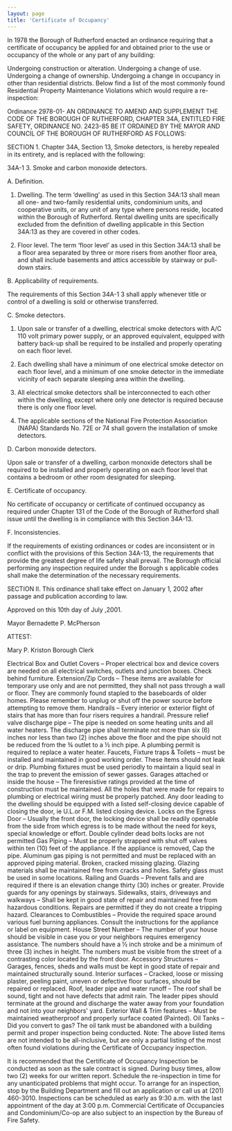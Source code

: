 ```yaml
---
layout: page
title: 'Certificate of Occupancy'
---
```


In 1978 the Borough of Rutherford enacted an ordinance requiring that a certificate of occupancy be applied for and obtained prior to the use or occupancy of the whole or any part of any building:

Undergoing construction or alteration.
Undergoing a change of use.
Undergoing a change of ownership.
Undergoing a change in occupancy in other than residential districts.
Below find a list of the most commonly found Residential Property Maintenance Violations which would require a re-inspection:

Ordinance 2978-01- AN ORDINANCE TO AMEND AND SUPPLEMENT THE CODE OF THE BOROUGH OF RUTHERFORD, CHAPTER 34A, ENTITLED FIRE SAFETY, ORDINANCE NO. 2423-85
BE IT ORDAINED BY THE MAYOR AND COUNCIL OF THE BOROUGH OF RUTHERFORD AS FOLLOWS:

SECTION 1. Chapter 34A, Section 13, Smoke detectors, is hereby repealed in its entirety, and is replaced with the following:

34A-1 3. Smoke and carbon monoxide detectors.

A. Definition.

1. Dwelling. The term ‘dwelling’ as used in this Section 34A:13 shall mean all one- and two-family residential units, condominium units, and cooperative units, or any unit of any type where persons reside, located within the Borough of Rutherford. Rental dwelling units are specifically excluded from the definition of dwelling applicable in this Section 34A:13 as they are covered in other codes.

2. Floor level. The term ‘floor level’ as used in this Section 34A:13 shall be a floor area separated by three or more risers from another floor area, and shall include basements and attics accessible by stairway or pull-down stairs.

B. Applicability of requirements.

The requirements of this Section 34A-1 3 shall apply whenever title or control of a dwelling is sold or otherwise transferred.

C. Smoke detectors.

1. Upon sale or transfer of a dwelling, electrical smoke detectors with A/C 110 volt primary power supply, or an approved equivalent, equipped with battery back-up shall be required to be installed and properly operating on each floor level.

2. Each dwelling shall have a minimum of one electrical smoke detector on each floor level, and a minimum of one smoke detector in the immediate vicinity of each separate sleeping area within the dwelling.

3. All electrical smoke detectors shall be interconnected to each other within the dwelling, except where only one detector is required because there is only one floor level.

4. The applicable sections of the National Fire Protection Association (NAPA) Standards No. 72E or 74 shall govern the installation of smoke detectors.

D. Carbon monoxide detectors.

Upon sale or transfer of a dwelling, carbon monoxide detectors shall be required to be installed and properly operating on each floor level that contains a bedroom or other room designated for sleeping.

E. Certificate of occupancy.

No certificate of occupancy or certificate of continued occupancy as required under Chapter 131 of the Code of the Borough of Rutherford shall issue until the dwelling is in compliance with this Section 34A-13.

F. Inconsistencies.

If the requirements of existing ordinances or codes are inconsistent or in conflict with the provisions of this Section 34A-13, the requirements that provide the greatest degree of life safety shall prevail. The Borough official performing any inspection required under the Borough s applicable codes shall make the determination of the necessary requirements.

SECTION II. This ordinance shall take effect on January 1, 2002 after passage and publication according to law.

Approved on this 10th day of July ,2001.

Mayor Bernadette P. McPherson

ATTEST:

Mary P. Kriston
Borough Clerk

Electrical Box and Outlet Covers – Proper electrical box and device covers are needed on all electrical switches, outlets and junction boxes. Check behind furniture.
Extension/Zip Cords – These items are available for temporary use only and are not permitted, they shall not pass through a wall or floor. They are commonly found stapled to the baseboards of older homes. Please remember to unplug or shut off the power source before attempting to remove them.
Handrails – Every interior or exterior flight of stairs that has more than four risers requires a handrail.
Pressure relief valve discharge pipe – The pipe is needed on some heating units and all water heaters. The discharge pipe shall terminate not more than six (6) inches nor less than two (2) inches above the floor and the pipe should not be reduced from the ¾ outlet to a ½ inch pipe. A plumbing permit is required to replace a water heater.
Faucets, Fixture traps & Toilets – must be installed and maintained in good working order. These items should not leak or drip. Plumbing fixtures must be used periodly to maintain a liquid seal in the trap to prevent the emission of sewer gasses.
Garages attached or inside the house – The fireresistive ratings provided at the time of construction must be maintained. All the holes that were made for repairs to plumbing or electrical wiring must be properly patched. Any door leading to the dwelling should be equipped with a listed self-closing device capable of closing the door, ie U.L.or F.M. listed closing device.
Locks on the Egress Door – Usually the front door, the locking device shall be readily openable from the side from which egress is to be made without the need for keys, special knowledge or effort. Double cylinder dead bolts locks are not permitted
Gas Piping – Must be properly strapped with shut off valves within ten (10) feet of the appliance. If the appliance is removed, Cap the pipe. Aluminum gas piping is not permitted and must be replaced with an approved piping material.
Broken, cracked missing glazing. Glazing materials shall be maintained free from cracks and holes. Safety glass must be used in some locations.
Railing and Guards – Prevent falls and are required if there is an elevation change thirty (30) inches or greater. Provide guards for any openings by stairways.
Sidewalks, stairs, driveways and walkways – Shall be kept in good state of repair and maintained free from hazardous conditions. Repairs are permitted if they do not create a tripping hazard.
Clearances to Combustibles – Provide the required space around various fuel burning appliances. Consult the instructions for the appliance or label on equipment.
House Street Number – The number of your house should be visible in case you or your neighbors requires emergency assistance. The numbers should have a ½ inch stroke and be a minimum of three (3) inches in height. The numbers must be visible from the street of a contrasting color located by the front door.
Accessory Structures – Garages, fences, sheds and walls must be kept in good state of repair and maintained structurally sound.
Interior surfaces – Cracked, loose or missing plaster, peeling paint, uneven or defective floor surfaces, should be repaired or replaced.
Roof, leader pipe and water runoff – The roof shall be sound, tight and not have defects that admit rain. The leader pipes should terminate at the ground and discharge the water away from your foundation and not into your neighbors' yard.
Exterior Wall & Trim features – Must be maintained weatherproof and properly surface coated (Painted).
Oil Tanks – Did you convert to gas? The oil tank must be abandoned with a building permit and proper inspection being conducted.
Note: The above listed items are not intended to be all-inclusive, but are only a partial listing of the most often found violations during the Certificate of Occupancy inspection.

It is recommended that the Certificate of Occupancy Inspection be conducted as soon as the sale contract is signed. During busy times, allow two (2) weeks for our written report. Schedule the re-inspection in time for any unanticipated problems that might occur. To arrange for an inspection, stop by the Building Department and fill out an application or call us at (201) 460-3010. Inspections can be scheduled as early as 9:30 a.m. with the last appointment of the day at 3:00 p.m. Commercial Certificate of Occupancies and Condominium/Co-op are also subject to an inspection by the Bureau of Fire Safety.
